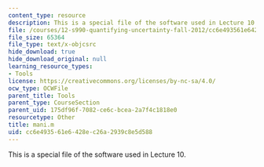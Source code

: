 ```yaml
---
content_type: resource
description: This is a special file of the software used in Lecture 10.
file: /courses/12-s990-quantifying-uncertainty-fall-2012/cc6e493561e6428ec26a2939c8e5d588_mani.m
file_size: 65364
file_type: text/x-objcsrc
hide_download: true
hide_download_original: null
learning_resource_types:
- Tools
license: https://creativecommons.org/licenses/by-nc-sa/4.0/
ocw_type: OCWFile
parent_title: Tools
parent_type: CourseSection
parent_uid: 175df96f-7082-ce6c-bcea-2a7f4c1818e0
resourcetype: Other
title: mani.m
uid: cc6e4935-61e6-428e-c26a-2939c8e5d588
---
```

This is a special file of the software used in Lecture 10.